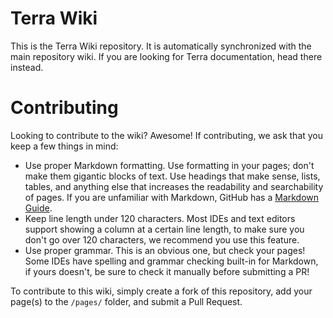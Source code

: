 # Terra Wiki
This is the Terra Wiki repository. It is automatically synchronized with the main repository wiki. If you are looking
for Terra documentation, head there instead.

# Contributing
Looking to contribute to the wiki? Awesome! If contributing, we ask that you keep a few things in mind:
* Use proper Markdown formatting. Use formatting in your pages; don't make them gigantic blocks of text. Use headings
that make sense, lists, tables, and anything else that increases the readability and searchability of pages. If you are
unfamiliar with Markdown, GitHub has a [Markdown Guide](https://guides.github.com/features/mastering-markdown/).
* Keep line length under 120 characters. Most IDEs and text editors support showing a column at a certain line length,
to make sure you don't go over 120 characters, we recommend you use this feature.
* Use proper grammar. This is an obvious one, but check your pages! Some IDEs have spelling and grammar checking
built-in for Markdown, if yours doesn't, be sure to check it manually before submitting a PR!

To contribute to this wiki, simply create a fork of this repository, add your page(s) to the `/pages/` folder, and
submit a Pull Request.